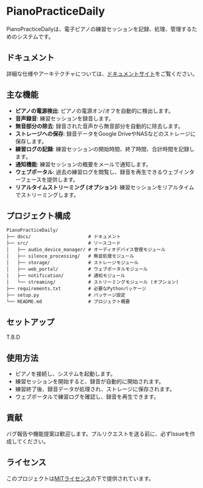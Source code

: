 # PianoPracticeDaily

PianoPracticeDailyは、電子ピアノの練習セッションを記録、処理、管理するためのシステムです。

## ドキュメント

詳細な仕様やアーキテクチャについては、[ドキュメントサイト](https://bleach31.github.io/PianoPracticeDaily/)をご覧ください。

## 主な機能

- **ピアノの電源検出**: ピアノの電源オン/オフを自動的に検出します。
- **音声録音**: 練習セッションを録音します。
- **無音部分の除去**: 録音された音声から無音部分を自動的に除去します。
- **ストレージへの保存**: 録音データをGoogle DriveやNASなどのストレージに保存します。
- **練習ログの記録**: 練習セッションの開始時間、終了時間、合計時間を記録します。
- **通知機能**: 練習セッションの概要をメールで通知します。
- **ウェブポータル**: 過去の練習ログを閲覧し、録音を再生できるウェブインターフェースを提供します。
- **リアルタイムストリーミング (オプション)**: 練習セッションをリアルタイムでストリーミングします。

## プロジェクト構成

```
PianoPracticeDaily/
├── docs/                     # ドキュメント
├── src/                      # ソースコード
│   ├── audio_device_manager/ # オーディオデバイス管理モジュール
│   ├── silence_processing/   # 無音処理モジュール
│   ├── storage/              # ストレージモジュール
│   ├── web_portal/           # ウェブポータルモジュール
│   ├── notification/         # 通知モジュール
│   └── streaming/            # ストリーミングモジュール (オプション)
├── requirements.txt          # 必要なPythonパッケージ
├── setup.py                  # パッケージ設定
└── README.md                 # プロジェクト概要
```

## セットアップ
T.B.D

## 使用方法

- ピアノを接続し、システムを起動します。
- 練習セッションを開始すると、録音が自動的に開始されます。
- 練習終了後、録音データが処理され、ストレージに保存されます。
- ウェブポータルで練習ログを確認し、録音を再生できます。

## 貢献

バグ報告や機能提案は歓迎します。プルリクエストを送る前に、必ずIssueを作成してください。

## ライセンス

このプロジェクトは[MITライセンス](LICENSE)の下で提供されています。



